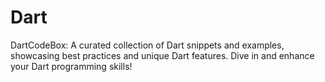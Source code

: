 # Dart
DartCodeBox: A curated collection of Dart snippets and examples, showcasing best practices and unique Dart features. Dive in and enhance your Dart programming skills!
